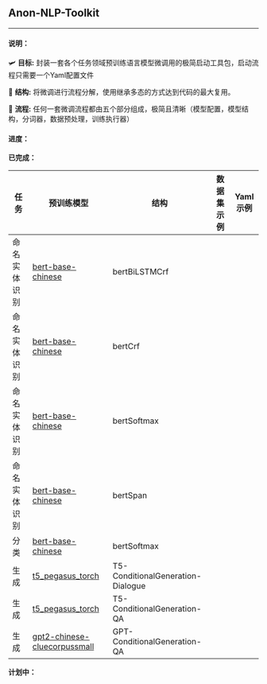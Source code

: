 ## Anon-NLP-Toolkit



------



#### 说明：

:small_airplane: **目标:** 封装一套各个任务领域预训练语言模型微调用的极简启动工具包，启动流程只需要一个Yaml配置文件

:robot: **结构:** 将微调进行流程分解，使用继承多态的方式达到代码的最大复用。

:rocket: **流程:** 任何一套微调流程都由五个部分组成，极简且清晰（模型配置，模型结构，分词器，数据预处理，训练执行器）



#### 进度：

**已完成：**

| 任务         | 预训练模型                                                   | 结构                              | 数据集示例 | Yaml示例 |
| ------------ | ------------------------------------------------------------ | --------------------------------- | ---------- | -------- |
| 命名实体识别 | [bert-base-chinese](https://huggingface.co/ckiplab/bert-base-chinese) | bertBiLSTMCrf                     |            |          |
| 命名实体识别 | [bert-base-chinese](https://huggingface.co/ckiplab/bert-base-chinese) | bertCrf                           |            |          |
| 命名实体识别 | [bert-base-chinese](https://huggingface.co/ckiplab/bert-base-chinese) | bertSoftmax                       |            |          |
| 命名实体识别 | [bert-base-chinese](https://huggingface.co/ckiplab/bert-base-chinese) | bertSpan                          |            |          |
| 分类         | [bert-base-chinese](https://huggingface.co/ckiplab/bert-base-chinese) | bertSoftmax                       |            |          |
| 生成         | [t5_pegasus_torch]()                                         | T5-ConditionalGeneration-Dialogue |            |          |
| 生成         | [t5_pegasus_torch]()                                         | T5-ConditionalGeneration-QA       |            |          |
| 生成         | [gpt2-chinese-cluecorpussmall]()                             | GPT-ConditionalGeneration-QA      |            |          |

**计划中：**






